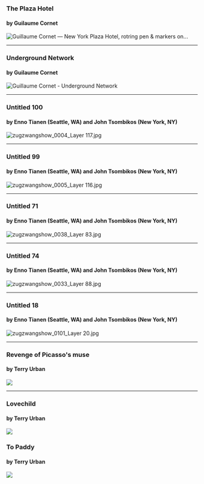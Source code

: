 
### The Plaza Hotel
#### by Guilaume Cornet
![Guillaume Cornet — New York Plaza Hotel, rotring pen &amp; markers on...](https://64.media.tumblr.com/1f326193169f80e35a877e17593a0b5e/tumblr_po1vi4w1L31sncj6wo1_500.jpg)

 ---
 
### Underground Network
#### by Guilaume Cornet

![Guillaume Cornet - Underground Network](https://pro2-bar-s3-cdn-cf1.myportfolio.com/ad6d2e6c-cbae-4bb5-a09c-8d3881a3bff7/927d04e3-fe9b-4dd8-b1da-70afeef5f744_rw_1920.jpg?h=b23183e62ffbf0fabad6f817f15b3372)

---

### Untitled 100
#### by Enno Tianen (Seattle, WA) and John Tsombikos (New York, NY)
![zugzwangshow_0004_Layer 117.jpg](https://images.squarespace-cdn.com/content/v1/615cb3de7c4e84501294f679/1633550163480-IRLPA5TUR0T47THJ200G/zugzwangshow_0004_Layer+117.jpg?format=500w)

---

### Untitled 99
#### by Enno Tianen (Seattle, WA) and John Tsombikos (New York, NY)
![zugzwangshow_0005_Layer 116.jpg](https://images.squarespace-cdn.com/content/v1/615cb3de7c4e84501294f679/1633550127530-3WIVZ54WN5OGUOUYJG2T/zugzwangshow_0005_Layer+116.jpg?format=500w)

---

### Untitled 71
#### by Enno Tianen (Seattle, WA) and John Tsombikos (New York, NY)
![zugzwangshow_0038_Layer 83.jpg](https://images.squarespace-cdn.com/content/v1/615cb3de7c4e84501294f679/1633549072434-ZSVBNY6X4B5GBY1LUBR0/zugzwangshow_0038_Layer+83.jpg?format=500w)

---

### Untitled 74
#### by Enno Tianen (Seattle, WA) and John Tsombikos (New York, NY)
![zugzwangshow_0033_Layer 88.jpg](https://images.squarespace-cdn.com/content/v1/615cb3de7c4e84501294f679/1633549148510-Y3CJO6GOBHUO9N6UEKG4/zugzwangshow_0033_Layer+88.jpg?format=500w)

---
### Untitled 18
#### by Enno Tianen (Seattle, WA) and John Tsombikos (New York, NY)
![zugzwangshow_0101_Layer 20.jpg](https://images.squarespace-cdn.com/content/v1/615cb3de7c4e84501294f679/1633545724424-1PJ92V18HNN51U69A675/zugzwangshow_0101_Layer+20.jpg?format=500w)

---
### Revenge of Picasso's muse
#### by Terry Urban
![](https://cdn.shopify.com/s/files/1/0265/5220/5390/products/forwebsite_1024x1024.jpg?v=1636068350)

---

### Lovechild
#### by Terry Urban
![](https://cdn.shopify.com/s/files/1/0265/5220/5390/products/lovechildforwebsite-terryurban_1024x1024.jpg?v=1625089648)

### To Paddy
#### by Terry Urban
![](https://cdn.shopify.com/s/files/1/0265/5220/5390/products/topaddycanvas-terryurban_1024x1024.jpg?v=1607629449)